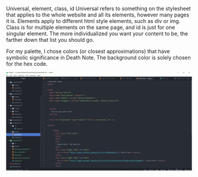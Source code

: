 Universal, element, class, id Universal refers to something on the stylesheet that applies to the whole website and all its elements, however many pages it is. Elements apply to different html style elements, such as div or img. Class is for multiple elements on the same page, and id is just for one singular element. The more individualized you want your content to be, the farther down that list you should go.

For my palette, I chose colors (or closest approximations) that have symbolic significance in Death Note. The background color is solely chosen for the hex code.

<img src="./images/assignment-10-screenshot.JPG">

